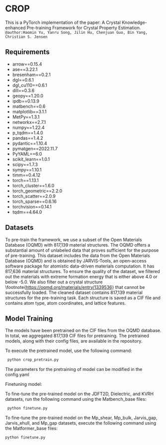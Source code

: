 # CROP
This is a PyTorch implementation of the paper: A Crystal Knowledge-enhanced Pre-training Framework for
Crystal Property Estimation.
`@author:Haomin Yu, Yanru Song, Jilin Hu, Chenjuan Guo, Bin Yang, Christian S. Jensen`

## Requirements
- arrow==0.15.4
- ase==3.22.1
- bresenham==0.2.1
- dgl==0.6.1
- dgl_cu110==0.6.1
- dill==0.3.6
- geopy==1.20.0
- ipdb==0.13.9
- matbench==0.6
- matplotlib==3.1.1
- MetPy==1.3.1
- networkx==2.7.1
- numpy==1.22.4
- p_tqdm==1.4.0
- pandas==1.4.2
- pydantic==1.10.4
- pymatgen==2022.11.7
- PyYAML==6.0
- scikit_learn==1.0.1
- scipy==1.7.3
- sympy==1.10.1
- timm==0.4.12
- torch==1.13.1
- torch_cluster==1.6.0
- torch_geometric==2.2.0
- torch_scatter==2.0.9
- torch_sparse==0.6.16
- torchvision==0.14.1
- tqdm==4.64.0

## Datasets
To pre-train the framework, we use a subset  of the Open   Materials Database (OQMD) with 817,139 material structures. 
The OQMD offers a substantial amount of unlabeled data that proves sufficient for the purpose of pre-training. This dataset includes the data from the Open   Materials Database (OQMD) and is obtained by JARVIS-Tools, an open-access software package for atomistic data-driven materials computation. It has 817,636 material structures. To ensure the quality of the dataset, we filtered out the materials with extreme formation energy that is either above 4.0 or below -5.0. We also filter out a crystal structure \footnote{https://oqmd.org/materials/entry/1339536}  that cannot be successfully loaded. The cleaned dataset contains 817,139 material structures for the pre-training task. Each structure is saved as a CIF file and contains atom type, atom coordinates, and lattice features.

## Model Training
The models have been pretrained on the CIF files from the OQMD database. In total, we aggregated 817,139 CIF files for pretraining. The pretrained models, along with their config files, are available in the repository.

To execute the pretrained model, use the following command:
```python
 python crop_pretrain.py
```
The parameters for the pretraining of model can be modified in the config.yaml

Finetuning model:

To fine-tune the pre-trained model on the JDFT2D, Dielectric, and KVRH datasets, run the following command using the Matbench_base files:

```python
 python finetune.py
```
 
To fine-tune  the pre-trained model on the Mp_shear, Mp_bulk, Jarvis_gap, Jarvis_ehull, and Mp_gap datasets, execute the following command using the Matformer_base files:
 ```python
 python finetune.py
```
